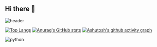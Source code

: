 ## Hi there 👋

![header](https://capsule-render.vercel.app/api?type=venom&color=gradient&height=200&text=Hello%Mungio%Github👋&fontcolor=FFFFFF0&animation=twinkling&stroke=000000)

[![Top Langs](https://github-readme-stats.vercel.app/api/top-langs/?username=mun-gio&layout=compact&theme=dark)](https://github.com/anuraghazra/github-readme-stats)
[![Anurag's GitHub stats](https://github-readme-stats.vercel.app/api?username=mun-gio&count_private=true&show_icons=true&theme=dark&width=40)](https://github.com/anuraghazra/github-readme-stats)
[![Ashutosh's github activity graph](https://github-readme-activity-graph.vercel.app/graph?username=mun-gio&theme=xcode)](https://github.com/ashutosh00710/github-readme-activity-graph)

![python](https://img.shields.io/badge/python-3670A0?style=for-the-badge&logo=python&logoColor=ffdd54)
